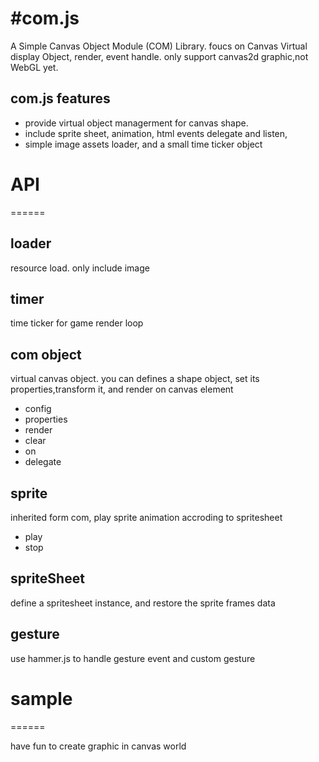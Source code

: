 #com.js
======

A Simple Canvas Object Module (COM) Library. foucs on Canvas Virtual display Object, render, event handle.
only support canvas2d graphic,not WebGL yet.

## com.js features

* provide virtual object managerment for canvas shape.
* include sprite sheet, animation, html events delegate and listen, 
* simple image assets loader, and a small time ticker object

# API
======

## loader
resource load. only include image

## timer
time ticker for game render loop

## com object
virtual canvas object. you can defines a shape object, set its properties,transform it, and render on canvas element

* config
* properties
* render
* clear
* on
* delegate

## sprite
inherited form com, play sprite animation accroding to spritesheet

* play
* stop

## spriteSheet
define a spritesheet instance, and restore the sprite frames data

## gesture
use hammer.js to handle gesture event and custom gesture


# sample


======

have fun to create graphic in canvas world
